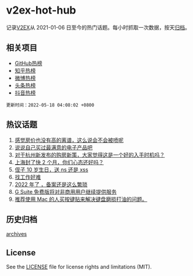 # v2ex-hot-hub

 记录[V2EX](https://www.v2ex.com/)从 2021-01-06 日至今的热门话题。每小时抓取一次数据，按天[归档](archives)。
 
 ## 相关项目

- [GitHub热榜](https://github.com/lonnyzhang423/github-hot-hub)
- [知乎热榜](https://github.com/lonnyzhang423/zhihu-hot-hub)
- [微博热榜](https://github.com/lonnyzhang423/weibo-hot-hub)
- [头条热榜](https://github.com/lonnyzhang423/toutiao-hot-hub)
- [抖音热榜](https://github.com/lonnyzhang423/douyin-hot-hub)


 `更新时间：2022-05-18 04:08:02 +0800`

## 热议话题

1. [感觉房价也没有高的离谱，这么说会不会被喷呢](https://www.v2ex.com/t/853391)
1. [说说自己买过最满意的电子产品吧](https://www.v2ex.com/t/853340)
1. [对于杭州新发布的购房新策，大家觉得这是一个好的入手时机吗？](https://www.v2ex.com/t/853360)
1. [上海封了快 2 个月，你们心态还好吗？](https://www.v2ex.com/t/853436)
1. [侄子 10 岁生日，送 ns 还是 xss](https://www.v2ex.com/t/853342)
1. [找工作好难](https://www.v2ex.com/t/853368)
1. [2022 年了 ，备案还是这么繁琐](https://www.v2ex.com/t/853461)
1. [G Suite 免费版将对非商用用户继续提供服务](https://www.v2ex.com/t/853418)
1. [推荐使用 Mac 的人买按键贴来解决键盘磨损打油的问题。](https://www.v2ex.com/t/853375)

## 历史归档

[archives](archives)

## License

See the [LICENSE](LICENSE) file for license rights and limitations (MIT).
